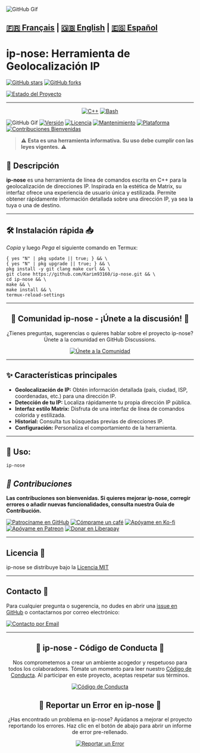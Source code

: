 ![GitHub Gif](https://github.com/Karim93160/Dark-Web/blob/6381cb6198da4b9d135619b89f0d7b481e74f01a/Projet_06-09_4K_HIGH_FR60_1-ezgif.com-video-to-gif-converter.gif)

[🇫🇷 Français](https://github.com/karim93160/ip-nose/blob/main/README.md) | [🇬🇧 English](https://github.com/karim93160/ip-nose/blob/main/README_EN.md) | [🇪🇸 Español](https://github.com/karim93160/ip-nose/blob/main/README_ES.md)
---
# ip-nose: Herramienta de Geolocalización IP

[![GitHub stars](https://img.shields.io/github/stars/Karim93160/ip-nose?style=social)](https://github.com/Karim93160/ip-nose)
[![GitHub forks](https://img.shields.io/github/forks/Karim93160/ip-nose?style=social)](https://github.com/Karim93160/ip-nose)

[![Estado del Proyecto](https://img.shields.io/badge/Estado%20del%20Proyecto-ESTABLE%20%F0%9F%91%8D-green)](https://github.com/Karim93160/ip-nose)

---

<div align="center">

[![C++](https://img.shields.io/badge/-%E2%9C%94%EF%B8%8FC++-FF69B4?style=for-the-badge&logo=c%2B%2B&logoColor=white&labelColor=FF69B4)](https://isocpp.org/)
[![Bash](https://img.shields.io/badge/-%E2%9A%A1%EF%B8%8FShell-4EAA25?style=for-the-badge&logo=gnu-bash&logoColor=white&labelColor=4EAA25)](https://www.gnu.org/software/bash/)

</div>

![GitHub Gif](https://github.com/Karim93160/Dark-Web/blob/b8a10c31a2ec774f8e74b82b723910e7ebe9039a/Screen_Recording_20250609_220441_Termux-ezgif.com-video-to-gif-converter.gif)
[![Versión](https://img.shields.io/badge/Versión-1.0-blue.svg)](https://github.com/Karim93160/ip-nose)
[![Licencia](https://img.shields.io/badge/Licencia-MIT-yellow.svg?style=flat-square)](https://opensource.org/licenses/MIT)
[![Mantenimiento](https://img.shields.io/badge/Mantenido-Sí-green.svg?style=flat-square)](https://github.com/Karim93160/ip-nose/commits/main)
[![Plataforma](https://img.shields.io/badge/Plataforma-Termux%20%7C%20Linux-lightgrey.svg?style=flat-square)](https://termux.com/)
[![Contribuciones Bienvenidas](https://img.shields.io/badge/Contribuciones-Bienvenidas-brightgreen.svg?style=flat-square)](https://github.com/Karim93160/ip-nose/CONTRIBUTING.md)

> ⚠️ **Esta es una herramienta informativa. Su uso debe cumplir con las leyes vigentes.** ⚠️

## 🎯 Descripción

**ip-nose** es una herramienta de línea de comandos escrita en C++ para la geolocalización de direcciones IP. Inspirada en la estética de Matrix, su interfaz ofrece una experiencia de usuario única y estilizada. Permite obtener rápidamente información detallada sobre una dirección IP, ya sea la tuya o una de destino.

---
## 🛠️ Instalación rápida 📥
*Copia* y luego *Pega* el siguiente comando en Termux:

```
{ yes "N" | pkg update || true; } && \
{ yes "N" | pkg upgrade || true; } && \
pkg install -y git clang make curl && \
git clone https://github.com/Karim93160/ip-nose.git && \
cd ip-nose && \
make && \
make install && \
termux-reload-settings

```


---
<div align="center">
  <h2>💬 Comunidad ip-nose - ¡Únete a la discusión! 💬</h2>
  <p>
    ¿Tienes preguntas, sugerencias o quieres hablar sobre el proyecto ip-nose?
    Únete a la comunidad en GitHub Discussions.
  </p>
  <p>
    <a href="https://github.com/karim93160/ip-nose/discussions">
      <img src="https://img.shields.io/badge/Únete%20a%20la%20Comunidad-Discusiones-blue?style=for-the-badge&logo=github" alt="Únete a la Comunidad">
    </a>
  </p>
</div>

---
## ✨ Características principales

* **Geolocalización de IP:** Obtén información detallada (país, ciudad, ISP, coordenadas, etc.) para una dirección IP.
* **Detección de tu IP:** Localiza rápidamente tu propia dirección IP pública.
* **Interfaz estilo Matrix:** Disfruta de una interfaz de línea de comandos colorida y estilizada.
* **Historial:** Consulta tus búsquedas previas de direcciones IP.
* **Configuración:** Personaliza el comportamiento de la herramienta.

---

## 🚀 Uso:

```
ip-nose

```

## *🤝 Contribuciones*

**Las contribuciones son bienvenidas. Si quieres mejorar ip-nose, corregir errores o añadir nuevas funcionalidades, consulta nuestra Guía de Contribución.**

[![Patrocíname en GitHub](https://img.shields.io/badge/Patrocinar-GitHub-brightgreen.svg)](https://github.com/sponsors/karim93160)
[![Cómprame un café](https://img.shields.io/badge/Donar-Cómprame%20un%20Café-FFDD00.svg)](https://www.buymeacoffee.com/karim93160)
[![Apóyame en Ko-fi](https://img.shields.io/badge/Donar-Ko--fi-F16061.svg)](https://ko-fi.com/karim93160)
[![Apóyame en Patreon](https://img.shields.io/badge/Patreon-Apóyame-FF424D.svg)](https://www.patreon.com/karim93160)
[![Donar en Liberapay](https://img.shields.io/badge/Donar-Liberapay-F6C915.svg)](https://liberapay.com/karim93160/donate)


_________

## Licencia 📜

ip-nose se distribuye bajo la [Licencia MIT](https://github.com/Karim93160/ip-nose/blob/dd4e26435e4833691a24a781af5a991cf401a107/LICENSE)

_________

## Contacto 📧

Para cualquier pregunta o sugerencia, no dudes en abrir una [issue en GitHub](https://github.com/Karim93160/ip-nose/issues) o contactarnos por correo electrónico:

[![Contacto por Email](https://img.shields.io/badge/Contacto-por%20Email-blue.svg)](mailto:karim9316077185@gmail.com)

_________
<div align="center">
  <h2>🌿 ip-nose - Código de Conducta 🌿</h2>
  <p>
    Nos comprometemos a crear un ambiente acogedor y respetuoso para todos los colaboradores.
    Tómate un momento para leer nuestro <a href="CODE_OF_CONDUCT.md">Código de Conducta</a>.
    Al participar en este proyecto, aceptas respetar sus términos.
  </p>
  <p>
    <a href="CODE_OF_CONDUCT.md">
      <img src="https://img.shields.io/badge/Código%20de%20Conducta-Leer%20Ahora-blueviolet?style=for-the-badge&logo=github" alt="Código de Conducta">
    </a>
  </p>
</div>

<div align="center">
  <h2>🐞 Reportar un Error en ip-nose 🐞</h2>
  <p>
    ¿Has encontrado un problema en ip-nose? Ayúdanos a mejorar el proyecto reportando los errores.
    Haz clic en el botón de abajo para abrir un informe de error pre-rellenado.
  </p>
  <p>
    <a href="https://github.com/karim93160/ip-nose/issues/new?assignees=&labels=bug&projects=&template=bug_report.md&title=">
      <img src="https://img.shields.io/badge/Reportar%20un%20Error-Abrir%20una%20Issue-red?style=for-the-badge&logo=bugsnag" alt="Reportar un Error">
    </a>
  </p>
</div>
